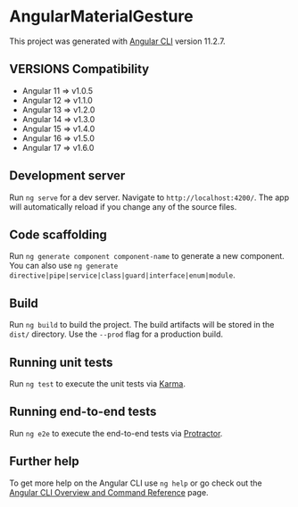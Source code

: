 # AngularMaterialGesture

This project was generated with [Angular CLI](https://github.com/angular/angular-cli) version 11.2.7.

## VERSIONS Compatibility

* Angular 11 => v1.0.5
* Angular 12 => v1.1.0
* Angular 13 => v1.2.0
* Angular 14 => v1.3.0
* Angular 15 => v1.4.0
* Angular 16 => v1.5.0
* Angular 17 => v1.6.0

## Development server

Run `ng serve` for a dev server. Navigate to `http://localhost:4200/`. The app will automatically reload if you change any of the source files.

## Code scaffolding

Run `ng generate component component-name` to generate a new component. You can also use `ng generate directive|pipe|service|class|guard|interface|enum|module`.

## Build

Run `ng build` to build the project. The build artifacts will be stored in the `dist/` directory. Use the `--prod` flag for a production build.

## Running unit tests

Run `ng test` to execute the unit tests via [Karma](https://karma-runner.github.io).

## Running end-to-end tests

Run `ng e2e` to execute the end-to-end tests via [Protractor](http://www.protractortest.org/).

## Further help

To get more help on the Angular CLI use `ng help` or go check out the [Angular CLI Overview and Command Reference](https://angular.io/cli) page.
